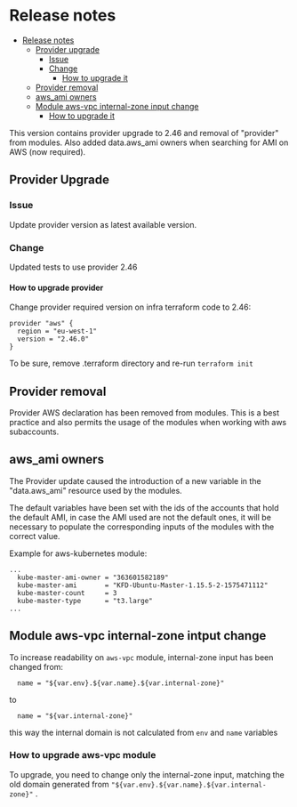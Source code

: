 # Release notes

- [Release notes](#release-notes)
  - [Provider upgrade](#provider-upgrade)
    - [Issue](#issue)
    - [Change](#change)
      - [How to upgrade it](#how-to-upgrade-provider)
  - [Provider removal](#provider-removal)
  - [aws_ami owners](#aws_ami-owners) 
  - [Module aws-vpc internal-zone input change](#module-aws-vpc-internal-zone-intput-change)
    - [How to upgrade it](#how-to-upgrade-aws-vpc-module)   

This version contains provider upgrade to 2.46 and removal of "provider" from modules. Also added data.aws_ami owners when searching for AMI on AWS (now required).

## Provider Upgrade

### Issue

Update provider version as latest available version.

### Change

Updated tests to use provider 2.46

#### How to upgrade provider

Change provider required version on infra terraform code to 2.46:

```hcl-terraform
provider "aws" {
  region = "eu-west-1"
  version = "2.46.0"
}
```

To be sure, remove .terraform directory and re-run `terraform init`


## Provider removal

Provider AWS declaration has been removed from modules. This is a best practice and also permits the usage of the modules when working with aws subaccounts.

## aws_ami owners

The Provider update caused the introduction of a new variable in the "data.aws_ami" resource used by the modules.
                  
The default variables have been set with the ids of the accounts that hold the default AMI, in case the AMI used are not the default ones, it will be necessary to populate the corresponding inputs of the modules with the correct value.

Example for aws-kubernetes module:

```hcl-terraform
...
  kube-master-ami-owner = "363601582189"
  kube-master-ami       = "KFD-Ubuntu-Master-1.15.5-2-1575471112"
  kube-master-count     = 3
  kube-master-type      = "t3.large"
...
```

## Module aws-vpc internal-zone intput change

To increase readability on `aws-vpc` module, internal-zone input has been changed from:

```hcl-terraform
  name = "${var.env}.${var.name}.${var.internal-zone}"
```

to 

```hcl-terraform
  name = "${var.internal-zone}"
```

this way the internal domain is not calculated from `env` and `name` variables

### How to upgrade aws-vpc module 

To upgrade, you need to change only the internal-zone input, matching the old domain generated from `"${var.env}.${var.name}.${var.internal-zone}"` .

